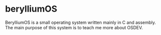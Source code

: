 # berylliumOS
BerylliumOS is a small operating system written mainly in C and assembly.
The main purpose of this system is to teach me more about OSDEV.
